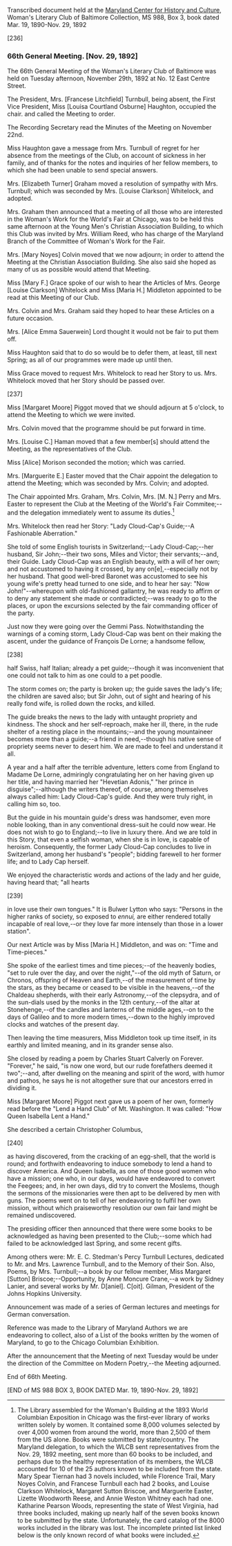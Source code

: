 Transcribed document held at the [Maryland Center for History and Culture](http://mdhs.org/), Woman's Literary Club of Baltimore Collection, MS 988, Box 3, book dated Mar. 19, 1890-Nov. 29, 1892

[236]

### 66th General Meeting. [Nov. 29, 1892]

The 66th General Meeting of the Woman's Literary Club of Baltimore was held on Tuesday afternoon, November 29th, 1892 at No. 12 East Centre Street.

The President, Mrs. [Francese Litchfield] Turnbull, being absent, the First Vice President, Miss [Louisa Courtland Osburne] Haughton, occupied the chair. and called the Meeting to order.

The Recording Secretary read the Minutes of the Meeting on November 22nd.

Miss Haughton gave a message from Mrs. Turnbull of regret for her absence from the meetings of the Club, on account of sickness in her family, and of thanks for the notes and inquiries of her fellow members, to which she had been unable to send special answers.

Mrs. [Elizabeth Turner] Graham moved a resolution of sympathy with Mrs. Turnbull; which was seconded by Mrs. [Louise Clarkson] Whitelock, and adopted.

Mrs. Graham then announced that a meeting of all those who are interested in the Woman's Work for the World's Fair at Chicago, was to be held this same afternoon at the Young Men's Christian Association Building, to which this Club was invited by Mrs. William Reed, who has charge of the Maryland Branch of the Committee of Woman's Work for the Fair.

Mrs. [Mary Noyes] Colvin moved that we now adjourn; in order to attend the Meeting at the Christian Association Building. She also said she hoped as many of us as possible would attend that Meeting.

Miss [Mary F.] Grace spoke of our wish to hear the Articles of Mrs. George [Louise Clarkson] Whitelock and Miss [Maria H.] Middleton appointed to be read at this Meeting of our Club.

Mrs. Colvin and Mrs. Graham said they hoped to hear these Articles on a future occasion.

Mrs. [Alice Emma Sauerwein] Lord thought it would not be fair to put them off.

Miss Haughton said that to do so would be to defer them, at least, till next Spring; as all of our programmes were made up until then.

Miss Grace moved to request Mrs. Whitelock to read her Story to us. Mrs. Whitelock moved that her Story should be passed over.

[237]

Miss [Margaret Moore] Piggot moved that we should adjourn at 5 o'clock, to attend the Meeting to which we were invited.

Mrs. Colvin moved that the programme should be put forward in time.

Mrs. [Louise C.] Haman moved that a few member[s] should attend the Meeting, as the representatives of the Club.

Miss [Alice] Morison seconded the motion; which was carried.

Mrs. [Marguerite E.] Easter moved that the Chair appoint the delegation to attend the Meeting; which was seconded by Mrs. Colvin; and adopted.

The Chair appointed Mrs. Graham, Mrs. Colvin, Mrs. [M. N.] Perry and Mrs. Easter to represent the Club at the Meeting of the World's Fair Commitee;--and the delegation immediately went to assume its duties.[^World Expo]
[^World Expo]: The Library assembled for the Woman's Building at the 1893 World Columbian Exposition in Chicago was the first-ever library of works written solely by women. It contained some 8,000 volumes selected by over 4,000 women from around the world, more than 2,500 of them from the US alone. Books were submitted by state/country. The Maryland delegation, to which the WLCB sent representatives from the Nov. 29, 1892 meeting, sent more than 60 books to be included, and perhaps due to the healthy representation of its members, the WLCB accounted for 10 of the 25 authors known to be included from the state. Mary Spear Tiernan had 3 novels included, while Florence Trail, Mary Noyes Colvin, and Francese Turnbull each had 2 books, and Louise Clarkson Whitelock, Margaret Sutton Briscoe, and Marguerite Easter, Lizette Woodworth Reese, and Annie Weston Whitney each had one. Katharine Pearson Woods, representing the state of West Virginia, had three books included, making up nearly half of the seven books known to be submitted by the state. Unfortunately, the card catalog of the 8000 works included in the library was lost. The incomplete printed list linked below is the only known record of what books were included.

Mrs. Whitelock then read her Story: "Lady Cloud-Cap's Guide;--A Fashionable Aberration."

She told of some English tourists in Switzerland;--Lady Cloud-Cap;--her husband, Sir John;--their two sons, Miles and Victor; their servants;--and, their Guide. Lady Cloud-Cap was an English beauty, with a will of her own; and not accustomed to having it crossed, by any on[e],--especially not by her husband. That good well-bred Baronet was accustomed to see his young wife's pretty head turned to one side, and to hear her say: "Now John!"--whereupon with old-fashioned gallantry, he was ready to affirm or to deny any statement she made or contradicted;--was ready to go to the places, or upon the excursions selected by the fair commanding officer of the party.

Just now they were going over the Gemmi Pass. Notwithstanding the warnings of a coming storm, Lady Cloud-Cap was bent on their making the ascent, under the guidance of François De Lorne; a handsome fellow,

[238]

half Swiss, half Italian; already a pet guide;--though it was inconvenient that one could not talk to him as one could to a pet poodle.

The storm comes on; the party is broken up; the guide saves the lady's life; the children are saved also; but Sir John, out of sight and hearing of his really fond wife, is rolled down the rocks, and killed.

The guide breaks the news to the lady with untaught propriety and kindness. The shock and her self-reproach, make her ill, there, in the rude shelter of a resting place in the mountains;--and the young mountaineer becomes more than a guide;--a friend in need,--though his native sense of propriety seems never to desert him. We are made to feel and understand it all.

A year and a half after the terrible adventure, letters come from England to Madame De Lorne, admiringly congratulating her on her having given up her title, and having married her "Hevetian Adonis," "her prince in disguise";--although the writers thereof, of course, among themselves always called him: Lady Cloud-Cap's guide. And they were truly right, in calling him so, too.

But the guide in his mountain guide's dress was handsomer, even more noble looking, than in any conventional dress-suit he could now wear. He does not wish to go to England;--to live in luxury there. And we are told in this Story, that even a selfish woman, when she is in love, is capable of heroism. Consequently, the former Lady Cloud-Cap concludes to live in Switzerland, among her husband's "people"; bidding farewell to her former life; and to Lady Cap herself.

We enjoyed the characteristic words and actions of the lady and her guide, having heard that; "all hearts

[239]

in love use their own tongues."  It is Bulwer Lytton who says: "Persons in the higher ranks of society, so exposed to _ennui,_ are either rendered totally incapable of real love,--or they love far more intensely than those in a lower station".

Our next Article was by Miss [Maria H.] Middleton, and was on: "Time and Time-pieces."

She spoke of the earliest times and time pieces;--of the heavenly bodies, "set to rule over the day, and over the night,"--of the old myth of Saturn, or Chronos, offspring of Heaven and Earth,--of the measurement of time by the stars, as they became or ceased to be visible in the heavens,--of the Chaldeau shepherds, with their early Astronomy,--of the clepsydra, and of the sun-dials used by the monks in the 12th century,--of the altar at Stonehenge,--of the candles and lanterns of the middle ages,--on to the days of Galileo and to more modern times,--down to the highly improved clocks and watches of the present day.

Then leaving the time measurers, Miss Middleton took up time itself, in its earthly and limited meaning, and in its grander sense also.

She closed by reading a poem by Charles Stuart Calverly on Forever. "Forever," he said, "is now one word, but our rude forefathers deemed it two";--and, after dwelling on the meaning and spirit of the word, with humor and pathos, he says he is not altogether sure that our ancestors erred in dividing it.

Miss [Margaret Moore] Piggot next gave us a poem of her own, formerly read before the "Lend a Hand Club" of Mt. Washington. It was called: "How Queen Isabella Lent a Hand."

She described a certain Christopher Columbus,

[240]

as having discovered, from the cracking of an egg-shell, that the world is round; and forthwith endeavoring to induce somebody to lend a hand to discover America. And Queen Isabella, as one of those good women who have a mission; one who, in our days, would have endeavored to convert the Feegees; and, in her own days, did try to convert the Moslems, though the sermons of the missionaries were then apt to be delivered by men with guns. The poems went on to tell of her endeavoring to fulfil her own mission, without which praiseworthy resolution our own fair land might be remained undiscovered.

The presiding officer then announced that there were some books to be acknowledged as having been presented to the Club;--some which had failed to be acknowledged last Spring, and some recent gifts.

Among others were: Mr. E. C. Stedman's Percy Turnbull Lectures, dedicated to Mr. and Mrs. Lawrence Turnbull, and to the Memory of their Son. Also, Poems, by Mrs. Turnbull;--a book by our fellow member, Miss Margaret [Sutton] Briscoe;--Opportunity, by Anne Moncure Crane,--a work by Sidney Lanier, and several works by Mr. D[aniel]. C[oit]. Gilman, President of the Johns Hopkins University.

Announcement was made of a series of German lectures and meetings for German conversation.

Reference was made to the Library of Maryland Authors we are endeavoring to collect, also of a List of the books written by the women of Maryland, to go to the Chicago Columbian Exhibition.

After the announcement that the Meeting of next Tuesday would be under the direction of the Committee on Modern Poetry,--the Meeting adjourned.

End of 66th Meeting.

[END of MS 988 BOX 3, BOOK DATED Mar. 19, 1890-Nov. 29, 1892]